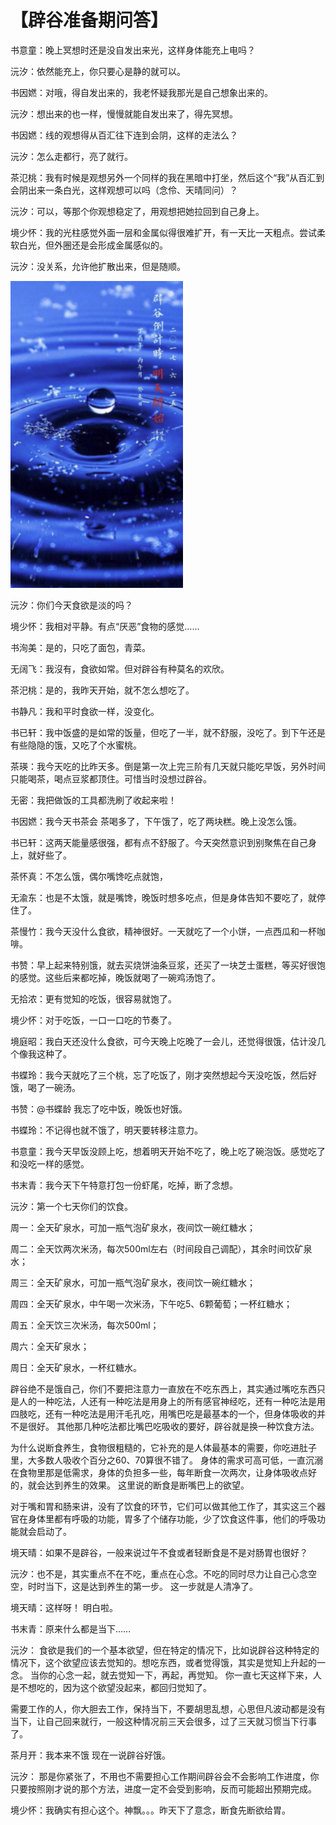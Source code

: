 # 【辟谷准备期问答】

书意童：晚上冥想时还是没自发出来光，这样身体能充上电吗？

沅汐：依然能充上，你只要心是静的就可以。

书因㜣：对哦，得自发出来的，我老怀疑我那光是自己想象出来的。

沅汐：想出来的也一样，慢慢就能自发出来了，得先冥想。

书因㜣：线的观想得从百汇往下连到会阴，这样的走法么？

沅汐：怎么走都行，亮了就行。

茶氾桃：我有时候是观想另外一个同样的我在黑暗中打坐，然后这个“我”从百汇到会阴出来一条白光，这样观想可以吗（念伶、天晴同问）？

沅汐：可以，等那个你观想稳定了，用观想把她拉回到自己身上。

境少怀：我的光柱感觉外面一层和金属似得很难扩开，有一天比一天粗点。尝试柔软白光，但外圈还是会形成金属感似的。

沅汐：没关系，允许他扩散出来，但是随顺。

![](../.gitbook/assets/image%20%282%29.png)


  


沅汐：你们今天食欲是淡的吗？

境少怀：我相对平静。有点“厌恶”食物的感觉……

书洵美：是的，只吃了面包，青菜。

无阔飞：我沒有，食欲如常。但对辟谷有种莫名的欢欣。

茶汜桃：是的，我昨天开始，就不怎么想吃了。

书静凡：我和平时食欲一样，没变化。

书已轩：我中饭盛的是如常的饭量，但吃了一半，就不舒服，没吃了。到下午还是有些隐隐的饿，又吃了个水蜜桃。

茶瑛：我今天吃的比昨天多。倒是第一次上完三阶有几天就只能吃早饭，另外时间只能喝茶，喝点豆浆都顶住。可惜当时没想过辟谷。

无密：我把做饭的工具都洗刷了收起来啦！

书因㜣：我今天书茶会 茶喝多了，下午饿了，吃了两块糕。晚上没怎么饿。

书已轩：这两天能量感很强，都有点不舒服了。今天突然意识到别聚焦在自己身上，就好些了。

茶怀真：不怎么饿，偶尔嘴馋吃点就饱，

无渝东：也是不太饿，就是嘴馋，晚饭时想多吃点，但是身体告知不要吃了，就停住了。

茶慢竹：我今天没什么食欲，精神很好。一天就吃了一个小饼，一点西瓜和一杯咖啡。

书赞：早上起来特别饿，就去买烧饼油条豆浆，还买了一块芝士蛋糕，等买好很饱的感觉。这些后来都吃掉，晚饭就喝了一碗鸡汤饱了。

无拾浓：更有觉知的吃饭，很容易就饱了。

境少怀：对于吃饭，一口一口吃的节奏了。

境庭昭：我白天还没什么食欲，可今天晚上吃晚了一会儿，还觉得很饿，估计没几个像我这种了。

书蝶玲：我今天就吃了三个桃，忘了吃饭了，刚才突然想起今天没吃饭，然后好饿，喝了一碗汤。

书赞：@书蝶龄 我忘了吃中饭，晚饭也好饿。

书蝶玲：不记得也就不饿了，明天要转移注意力。

书意童：我今天早饭没顾上吃，想着明天开始不吃了，晚上吃了碗泡饭。感觉吃了和没吃一样的感觉。

书末青：我今天下午特意打包一份虾尾，吃掉，断了念想。

沅汐：第一个七天你们的饮食。

周一：全天矿泉水，可加一瓶气泡矿泉水，夜间饮一碗红糖水；

周二：全天饮两次米汤，每次500ml左右（时间段自己调配），其余时间饮矿泉水；

周三：全天矿泉水，可加一瓶气泡矿泉水，夜间饮一碗红糖水；

周四：全天矿泉水，中午喝一次米汤，下午吃5、6颗葡萄；一杯红糖水；

周五：全天饮三次米汤，每次500ml；

周六：全天矿泉水；

周日：全天矿泉水，一杯红糖水。

辟谷绝不是饿自己，你们不要把注意力一直放在不吃东西上，其实通过嘴吃东西只是人的一种吃法，人还有一种吃法是用身上的所有感官神经吃，还有一种吃法是用四肢吃，还有一种吃法是用汗毛孔吃，用嘴巴吃是最基本的一个，但身体吸收的并不是很好。 其他那几种吃法都比嘴巴吃吸收的要好，辟谷就是换一种饮食方法。

为什么说断食养生，食物很粗糙的，它补充的是人体最基本的需要，你吃进肚子里，大多数人吸收个百分之60、70算很不错了。 身体的需求可高可低，一直沉溺在食物里那是低需求，身体的负担多一些，每年断食一次两次，让身体吸收点好的，就会达到养生的效果。 这里说的断食是断嘴巴上的欲望。

对于嘴和胃和肠来讲，没有了饮食的环节，它们可以做其他工作了，其实这三个器官在身体里都有呼吸的功能，胃多了个储存功能，少了饮食这件事，他们的呼吸功能就会启动了。

境天晴：如果不是辟谷，一般来说过午不食或者轻断食是不是对肠胃也很好？

沅汐：也不是，其实重点不在不吃，重点在心念。不吃的同时尽力让自己心念空空，时时当下，这是达到养生的第一步。 这一步就是人清净了。

境天晴：这样呀！ 明白啦。

书末青：原来什么都是当下……

沅汐：   食欲是我们的一个基本欲望，但在特定的情况下，比如说辟谷这种特定的情况下，这个欲望应该去觉知的。想吃东西，或者觉得饿，其实是觉知上升起的一念。 当你的心念一起，就去觉知一下，再起，再觉知。 你一直七天这样下来，人是不想吃的，因为这个欲望没起来，都回归觉知了。

需要工作的人，你大胆去工作，保持当下，不要胡思乱想，心思但凡波动都是没有当下，让自己回来就行，一般这种情况前三天会很多，过了三天就习惯当下行事了。

茶月开：我本来不饿 现在一说辟谷好饿。

沅汐： 那是你紧张了，不用也不需要担心工作期间辟谷会不会影响工作进度，你只要按照刚才说的那个方法，进度一定不会受到影响，反而可能超出预期完成。

境少怀：我确实有担心这个。神飘。。。昨天下了意念，断食先断欲给胃。

